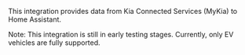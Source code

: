 This integration provides data from Kia Connected Services (MyKia) to Home Assistant.

Note: This integration is still in early testing stages. Currently, only EV vehicles are fully supported.
